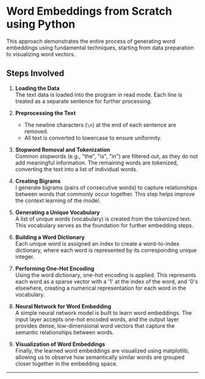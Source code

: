# Word Embeddings from Scratch using Python

This approach demonstrates the entire process of generating word embeddings using fundamental techniques, starting from data preparation to visualizing word vectors.

## Steps Involved

1. **Loading the Data**  
   The text data is loaded into the program in read mode. Each line is treated as a separate sentence for further processing.

2. **Preprocessing the Text**  
   - The newline characters (`\n`) at the end of each sentence are removed.
   - All text is converted to lowercase to ensure uniformity.
   
3. **Stopword Removal and Tokenization**  
   Common stopwords (e.g., "the", "is", "in") are filtered out, as they do not add meaningful information. The remaining words are tokenized, converting the text into a list of individual words.

4. **Creating Bigrams**  
   I generate bigrams (pairs of consecutive words) to capture relationships between words that commonly occur together. This step helps improve the context learning of the model.

5. **Generating a Unique Vocabulary**  
   A list of unique words (vocabulary) is created from the tokenized text. This vocabulary serves as the foundation for further embedding steps.

6. **Building a Word Dictionary**  
   Each unique word is assigned an index to create a word-to-index dictionary, where each word is represented by its corresponding unique integer.

7. **Performing One-Hot Encoding**  
   Using the word dictionary, one-hot encoding is applied. This represents each word as a sparse vector with a '1' at the index of the word, and '0's elsewhere, creating a numerical representation for each word in the vocabulary.

8. **Neural Network for Word Embedding**  
   A simple neural network model is built to learn word embeddings. The input layer accepts one-hot encoded words, and the output layer provides dense, low-dimensional word vectors that capture the semantic relationships between words.

9. **Visualization of Word Embeddings**  
   Finally, the learned word embeddings are visualized using matplotlib, allowing us to observe how semantically similar words are grouped closer together in the embedding space.

--- 

